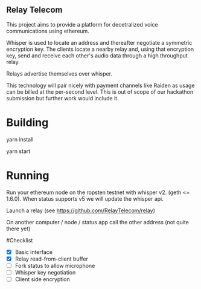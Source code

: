 ## Relay Telecom

This project aims to provide a platform for decetralized voice communications using ethereum.

Whisper is used to locate an address and thereafter negotiate a symmetric encryption key. The clients locate a nearby relay and, using that encryption key, send and receive each other's audio data through a high throughput relay.

Relays advertise themselves over whisper.

This technology will pair nicely with payment channels like Raiden as usage can be billed at the per-second level. This is out of scope of our hackathon submission but further work would include it.


# Building

yarn install

yarn start

# Running

Run your ethereum node on the ropsten testnet with whisper v2. (geth <= 1.6.0). When status supports v5 we will update the whisper api.

Launch a relay (see https://github.com/RelayTelecom/relay)

On another computer / node / status app call the other address (not quite there yet)


#Checklist

- [x] Basic interface
- [x] Relay read-from-client buffer
- [ ] Fork status to allow microphone
- [ ] Whisper key negotiation
- [ ] Client side encryption
